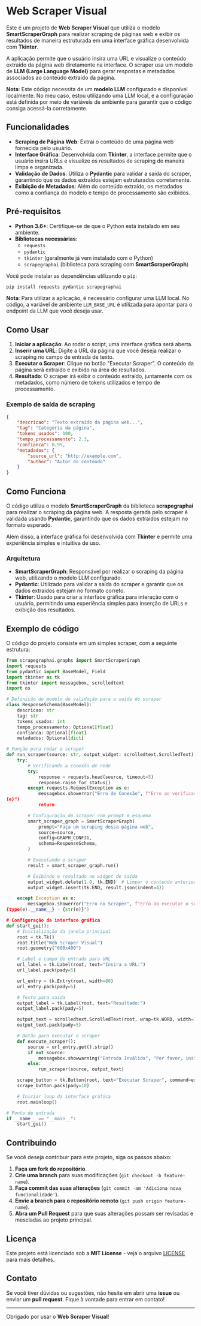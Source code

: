 
# Web Scraper Visual

Este é um projeto de **Web Scraper Visual** que utiliza o modelo **SmartScraperGraph** para realizar scraping de páginas web e exibir os resultados de maneira estruturada em uma interface gráfica desenvolvida com **Tkinter**.

A aplicação permite que o usuário insira uma URL e visualize o conteúdo extraído da página web diretamente na interface. O scraper usa um modelo de **LLM (Large Language Model)** para gerar respostas e metadados associados ao conteúdo extraído da página.

**Nota**: Este código necessita de um **modelo LLM** configurado e disponível localmente. No meu caso, estou utilizando uma LLM local, e a configuração está definida por meio de variáveis de ambiente para garantir que o código consiga acessá-la corretamente.

## Funcionalidades

- **Scraping de Página Web**: Extrai o conteúdo de uma página web fornecida pelo usuário.
- **Interface Gráfica**: Desenvolvida com **Tkinter**, a interface permite que o usuário insira URLs e visualize os resultados de scraping de maneira limpa e organizada.
- **Validação de Dados**: Utiliza o **Pydantic** para validar a saída do scraper, garantindo que os dados extraídos estejam estruturados corretamente.
- **Exibição de Metadados**: Além do conteúdo extraído, os metadados como a confiança do modelo e tempo de processamento são exibidos.

## Pré-requisitos

- **Python 3.6+**: Certifique-se de que o Python está instalado em seu ambiente.
- **Bibliotecas necessárias**:
    - `requests`
    - `pydantic`
    - `tkinter` (geralmente já vem instalado com o Python)
    - `scrapegraphai` (biblioteca para scraping com **SmartScraperGraph**)

Você pode instalar as dependências utilizando o `pip`:

```bash
pip install requests pydantic scrapegraphai
```

**Nota**: Para utilizar a aplicação, é necessário configurar uma LLM local. No código, a variável de ambiente `LLM_BASE_URL` é utilizada para apontar para o endpoint da LLM que você deseja usar.

## Como Usar

1. **Iniciar a aplicação**: Ao rodar o script, uma interface gráfica será aberta.
2. **Inserir uma URL**: Digite a URL da página que você deseja realizar o scraping no campo de entrada de texto.
3. **Executar o Scraper**: Clique no botão "Executar Scraper". O conteúdo da página será extraído e exibido na área de resultados.
4. **Resultado**: O scraper irá exibir o conteúdo extraído, juntamente com os metadados, como número de tokens utilizados e tempo de processamento.

### Exemplo de saída de scraping

```json
{
    "descricao": "Texto extraído da página web...",
    "tag": "Categoria da página",
    "tokens_usados": 100,
    "tempo_processamento": 2.3,
    "confianca": 0.95,
    "metadados": {
        "source_url": "http://example.com",
        "author": "Autor do conteúdo"
    }
}
```

## Como Funciona

O código utiliza o modelo **SmartScraperGraph** da biblioteca **scrapegraphai** para realizar o scraping da página web. A resposta gerada pelo scraper é validada usando **Pydantic**, garantindo que os dados extraídos estejam no formato esperado.

Além disso, a interface gráfica foi desenvolvida com **Tkinter** e permite uma experiência simples e intuitiva de uso.

### Arquitetura

- **SmartScraperGraph**: Responsável por realizar o scraping da página web, utilizando o modelo LLM configurado.
- **Pydantic**: Utilizado para validar a saída do scraper e garantir que os dados extraídos estejam no formato correto.
- **Tkinter**: Usado para criar a interface gráfica para interação com o usuário, permitindo uma experiência simples para inserção de URLs e exibição dos resultados.

## Exemplo de código

O código do projeto consiste em um simples scraper, com a seguinte estrutura:

```python
from scrapegraphai.graphs import SmartScraperGraph
import requests
from pydantic import BaseModel, Field
import tkinter as tk
from tkinter import messagebox, scrolledtext
import os

# Definição do modelo de validação para a saída do scraper
class ResponseSchema(BaseModel):
    descricao: str
    tag: str
    tokens_usados: int
    tempo_processamento: Optional[float]
    confianca: Optional[float]
    metadados: Optional[dict]

# Função para rodar o scraper
def run_scraper(source: str, output_widget: scrolledtext.ScrolledText):
    try:
        # Verificando a conexão de rede
        try:
            response = requests.head(source, timeout=5)
            response.raise_for_status()
        except requests.RequestException as e:
            messagebox.showerror("Erro de Conexão", f"Erro ao verificar a conexão de rede:
{e}")
            return

        # Configuração do scraper com prompt e esquema
        smart_scraper_graph = SmartScraperGraph(
            prompt="Faça um scraping dessa página web",
            source=source,
            config=GRAPH_CONFIG,
            schema=ResponseSchema,
        )

        # Executando o scraper
        result = smart_scraper_graph.run()

        # Exibindo o resultado no widget de saída
        output_widget.delete(1.0, tk.END)  # Limpar o conteúdo anterior
        output_widget.insert(tk.END, result.json(indent=4))

    except Exception as e:
        messagebox.showerror("Erro no Scraper", f"Erro ao executar o scraper:
{type(e).__name__} - {str(e)}")

# Configuração da interface gráfica
def start_gui():
    # Inicialização da janela principal
    root = tk.Tk()
    root.title("Web Scraper Visual")
    root.geometry("600x400")

    # Label e campo de entrada para URL
    url_label = tk.Label(root, text="Insira a URL:")
    url_label.pack(pady=5)

    url_entry = tk.Entry(root, width=80)
    url_entry.pack(pady=5)

    # Texto para saída
    output_label = tk.Label(root, text="Resultado:")
    output_label.pack(pady=5)

    output_text = scrolledtext.ScrolledText(root, wrap=tk.WORD, width=70, height=15)
    output_text.pack(pady=5)

    # Botão para executar o scraper
    def execute_scraper():
        source = url_entry.get().strip()
        if not source:
            messagebox.showwarning("Entrada Inválida", "Por favor, insira uma URL válida.")
        else:
            run_scraper(source, output_text)

    scrape_button = tk.Button(root, text="Executar Scraper", command=execute_scraper)
    scrape_button.pack(pady=10)

    # Iniciar loop da interface gráfica
    root.mainloop()

# Ponto de entrada
if __name__ == "__main__":
    start_gui()
```

## Contribuindo

Se você deseja contribuir para este projeto, siga os passos abaixo:

1. **Faça um fork do repositório**.
2. **Crie uma branch** para suas modificações (`git checkout -b feature-name`).
3. **Faça commit das suas alterações** (`git commit -am 'Adiciona nova funcionalidade'`).
4. **Envie a branch para o repositório remoto** (`git push origin feature-name`).
5. **Abra um Pull Request** para que suas alterações possam ser revisadas e mescladas ao projeto principal.

## Licença

Este projeto está licenciado sob a **MIT License** - veja o arquivo [LICENSE](LICENSE) para mais detalhes.

## Contato

Se você tiver dúvidas ou sugestões, não hesite em abrir uma **issue** ou enviar um **pull request**. Fique à vontade para entrar em contato!

---

Obrigado por usar o **Web Scraper Visual**!
